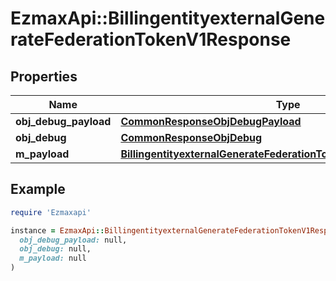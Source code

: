 # EzmaxApi::BillingentityexternalGenerateFederationTokenV1Response

## Properties

| Name | Type | Description | Notes |
| ---- | ---- | ----------- | ----- |
| **obj_debug_payload** | [**CommonResponseObjDebugPayload**](CommonResponseObjDebugPayload.md) |  |  |
| **obj_debug** | [**CommonResponseObjDebug**](CommonResponseObjDebug.md) |  | [optional] |
| **m_payload** | [**BillingentityexternalGenerateFederationTokenV1ResponseMPayload**](BillingentityexternalGenerateFederationTokenV1ResponseMPayload.md) |  |  |

## Example

```ruby
require 'Ezmaxapi'

instance = EzmaxApi::BillingentityexternalGenerateFederationTokenV1Response.new(
  obj_debug_payload: null,
  obj_debug: null,
  m_payload: null
)
```

